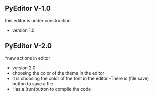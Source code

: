 ## PyEditor V-1.0
this editor is under construction
- version 1.0

## PyEditor V-2.0
*new actions in editor
- version 2.0
- choosing the color of the theme in the editor
- it is choosing the color of the font in the editor
-There is (file save) button to save a file
- Has a (run)button to compile the code
